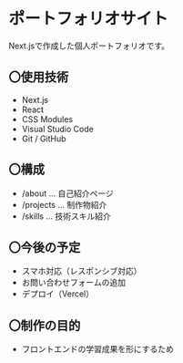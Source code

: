 # ポートフォリオサイト

Next.jsで作成した個人ポートフォリオです。

## 〇使用技術

- Next.js
- React
- CSS Modules
- Visual Studio Code
- Git / GitHub

## 〇構成

- /about … 自己紹介ページ
- /projects … 制作物紹介
- /skills … 技術スキル紹介

## 〇今後の予定

- スマホ対応（レスポンシブ対応）
- お問い合わせフォームの追加
- デプロイ（Vercel）

## 〇制作の目的

- フロントエンドの学習成果を形にするため
